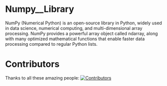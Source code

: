 # Numpy__Library
NumPy (Numerical Python) is an open-source library in Python, widely used in data science, numerical computing, and multi-dimensional array processing. NumPy provides a powerful array object called ndarray, along with many optimized mathematical functions that enable faster data processing compared to regular Python lists.
# Contributors
Thanks to all these amazing people:
[![Contributors](https://contrib.rocks/image?repo=minhnhutZzz/Numpy__Library)](https://github.com/minhnhutZzz/Numpy__Library/graphs/contributors)
